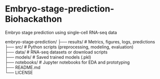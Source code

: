 # Embryo-stage-prediction-Biohackathon
Embryo stage prediction using single-cell RNA-seq data

embryo-stage-prediction/
├── results/ # Metrics, figures, logs, predictions \
├── src/ # Python scripts (preprocessing, modeling, evaluation)\
├── data/ # RNA-seq datasets or download scripts\
├── models/ # Saved trained models (.pkl)\
├── notebooks/ # Jupyter notebooks for EDA and prototyping\
├── README.md\
└── LICENSE
